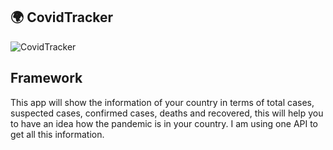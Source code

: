 ## :earth_africa: CovidTracker

![CovidTracker](https://i.imgur.com/AVdgIFJ.png)


## Framework
This app will show the information of your country in terms of total cases, suspected cases, confirmed cases, deaths and recovered, this will help you to have an idea how the pandemic is in your country. I am using one API to get all this information.


